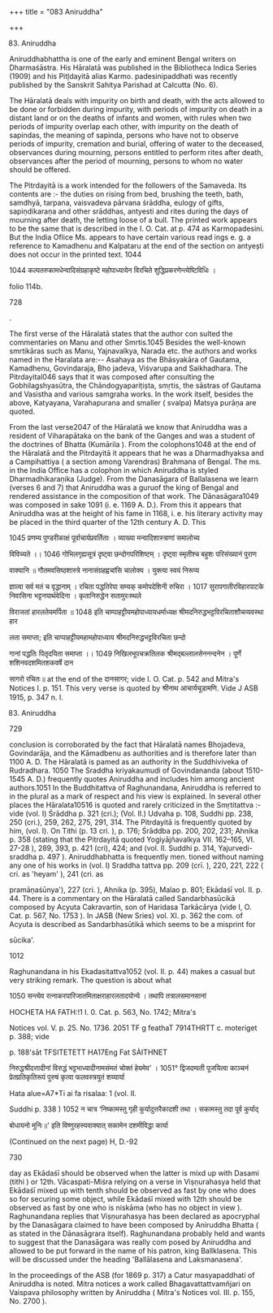 +++
title = "083 Aniruddha"

+++

83. Aniruddha 

Aniruddhabhattha is one of the early and eminent Bengal writers on Dharmaśāstra. His Hāralatā was published in the Bibliotheca Indica Series (1909) and his Pitļdayitā alias Karmo. padesinipaddhati was recently published by the Sanskrit Sahitya Parishad at Calcutta (No. 6). 

The Hāralatā deals with impurity on birth and death, with the acts allowed to be done or forbidden during impurity, with periods of impurity on death in a distant land or on the deaths of infants and women, with rules when two periods of impurity overlap each other, with impurity on the death of sapindas, the meaning of sapinda, persons who have not to observe periods of impurity, cremation and burial, offering of water to the deceased, observances during mourning, persons entitled to perform rites after death, observances after the period of mourning, persons to whom no water should be offered. 

The Pitrdayitā is a work intended for the followers of the Samaveda. Its contents are :- the duties on rising from bed, brushing the teeth, bath, samdhyā, tarpana, vaisvadeva pārvana śrāddha, eulogy of gifts, sapiṇdikaraṇa and other srāddhas, antyesti and rites during the days of mourning after death, the letting loose of a bull. The printed work appears to be the same that is described in the I. O. Cat. at p. 474 as Karmopadesini. But the India Oflice Ms. appears to have certain various read ings e. g. a reference to Kamadhenu and Kalpataru at the end of the section on antyești does not occur in the printed text. 1044 

1044 कल्पतरुकामधेन्वादिसंग्रहाकृष्टे महोपाध्यायेन विरचिते शुद्धिप्रकरणेन्त्येष्टिविधिः । 

folio 114b. 

728 



. 

The first verse of the Hāralatā states that the author con sulted the commentaries on Manu and other Smrtis.1045 Besides the well-known smrtikāras such as Manu, Yajnavalkya, Narada etc. the authors and works named in the Haralata are:-- Asahaya as the Bhāsyakāra of Gautama, Kamadhenu, Govindaraja, Bho jadeva, Viśvarupa and Saikhadhara. The Pitrdayital046 says that it was composed after consulting the Gobhilagshyasūtra, the Chāndogyapariṭiṣta, smṛtis, the sāstras of Gautama and Vasistha and various samgraha works. In the work itself, besides the above, Katyayana, Varahapurana and smaller ( svalpa) Matsya purāṇa are quoted. 

From the last verse2047 of the Hāralatā we know that Aniruddha was a resident of Viharapātaka on the bank of the Ganges and was a student of the doctrines of Bhatta (Kumārila ). From the colophons1048 at the end of the Hāralatā and the Pitrdayitā it appears that he was a Dharmadhyaksa and a Campihattiya ( a section among Varendras) Brahmana of Bengal. The ms. in the India Office has a colophon in which Aniruddha is styled Dharmadhikaraṇika (Judge). From the Danasāgara of Ballalasena we learn (verses 6 and 7) that Aniruddha was a guruof the king of Bengal and rendered assistance in the composition of that work. The Dānasāgara1049 was composed in sake 1091 (i. e. 1169 A. D.). From this it appears that Aniruddha was at the height of his fame in 1168, i. e. his literary activity may be placed in the third quarter of the 12th century A. D. This 







1045 प्रणम्य पुण्डरीकाक्षं पूर्वाचार्यप्रवर्तिताः । व्याख्या मन्वादिशास्त्राणां समालोच्य 

विविच्यते ।। 1046 गोभिलगृह्यसूत्रं दृष्ट्वा छन्दोगपरिशिष्टम् । दृष्ट्वा स्मृतीश्च बहुशः परिसंख्यानं पुराण 

वाक्यानि ॥ गौतमवसिष्ठशास्त्रे नानासंग्रहह्वचांसि चालोक्य । युक्त्या स्वयं निरूप्य 

ज्ञात्वा सर्व मतं च वृद्धानाम् । रचिता पद्धतिरेपा सम्यक् कमोपदेशिनी रुचिरा । 1017 सुरापगातीरविहारपाटके निवासिना भट्टनयार्थवेदिना । कृतानिरुद्धेन सतामुरःस्थले 

विराजतां हारलतेयमर्पिता ॥ 1048 इति चाम्पाहट्टीयमहोपाध्यायधर्माध्यक्ष श्रीमदनिरुद्धभट्टविरचिताशौचव्यवस्था हार 

लता समाप्ता; इति चाप्पाहट्टीयमहामहोपाध्याय श्रीमदनिरुद्धभट्टविरचिता छन्दो 

गानां पद्धतिः पितृदयिता समाप्ता ।। 1049 निखिलभूपचक्रतिलक श्रीमद्बल्लालसेननन्दनेन । पूर्णे शशिनवदशमितशकवर्षे दान 

सागरो रचितः॥ at the end of the दानसागर; vide I. O. Cat. p. 542 and Mitra's Notices I. p. 151. This very verse is quoted by श्रीनाथ आचार्यचूडामणि. Vide J ASB 1915, p. 347 n. I. 

83. Aniruddha 

729 

conclusion is corroborated by the fact that Hāralatā names Bhojadeva, Govindarāja, and the Kāmadbenu as authorities and is therefore later than 1100 A. D. The Hāralatā is pamed as an authority in the Suddhiviveka of Rudradhara. 1050 The Sraddha kriyakaumudi of Govindananda (about 1510-1545 A. D.) frequently quotes Aniruddha and includes him among ancient authors.1051 In the Buddhitattva of Raghunandana, Aniruddha is referred to in the plural as a mark of respect and his view is explained. In several other places the Hāralata10516 is quoted and rarely criticized in the Smṛtitattva :- vide (vol. I) Śrāddha p. 321 (cri.); (Vol. II.) Udvaha p. 108, Suddhi pp. 238, 250 (cri.), 259, 262, 275, 291, 314. The Pitrdayitā is frequently quoted by him, (vol. I). On Tithi (p. 13 cri. ), p. 176; Śrāddba pp. 200, 202, 231; Ahnika p. 358 (stating that the Pitrdayitā quoted Yogiyājñavalkya VII. 162–165, VI. 27-28 ), 289, 393, p. 421 (cri), 424; and (vol. II. Suddhi p. 314, Yajurvedi-sraddha p. 497 ). Aniruddhabhatta is frequently men. tioned without naming any one of his works in (vol. I) Sraddha tattva pp. 209 (crī. ), 220, 221, 222 ( cri. as 'heyam' ), 241 (cri. as 

pramāṇaśūnya'), 227 (cri. ), Ahnika (p. 395), Malao p. 801; Ekādaśī vol. II. p. 44. There is a commentary on the Hāralatā called Sandarbhasūcikā composed by Acyuta Cakravartin, son of Haridasa Tarkācārya (vide I, O. Cat. p. 567, No. 1753 ). In JASB (New Sries) vol. XI. p. 362 the com. of Acyuta is described as Sandarbhasūtikā which seems to be a misprint for 

sūcika'. 

1012 

Raghunandana in his Ekadasitattva1052 (vol. II. p. 44) makes a casual but very striking remark. The question is about what 

1050 सन्त्येव रत्नाकरपारिजातमिताक्षराहारलतादयोन्ये । तथापि तत्रालसमानसानां 

HOCHETA HA FATH:!1 I. 0. Cat. p. 563, No. 1742; Mitra's 

Notices vol. V. p. 25. No. 1736. 2051 TF g feathaT 7914THRTT c. moteriget p. 388; vide 

p. 188'sāt TFSITETETT HA17Eng Fat SÀITHNET 

निरुद्धश्रीदत्तादीनां विरुद्धं भट्टभाध्यादीनामसंमतं चोक्तं हेयमेव' । 1051° द्विजदम्पती पूजयित्वा काञ्चनं प्रेतप्रतिकृतिरूपं पुरुषं कृत्वा फलवस्त्रयुतं शय्यार्या 

Hata alue=A7*Ti ai fa risalaa: 1 (vol. II. 

Suddhi p. 338 ) 1052 न चात्र ‘निष्कामस्तु गृही कुर्यादुत्तरैकादशी तथा । सकामस्तु तदा पूर्व कुर्याद् 

बोधायनो मुनिः॥' इति विष्णुरहस्यवाक्यात् सकामेन दशमीविद्धा कार्या 

(Continued on the next page) H, D.-92 

730 



day as Ekādaśī should be observed when the latter is mixd up with Dasami (tithi ) or 12th. Vācaspati-Miśra relying on a verse in Viṣṇurahasya held that Ekādaśī mixed up with tenth should be observed as fast by one who does so for securing some object, while Ekādaśī mixed with 12th should be observed as fast by one who is niskāma (who has no object in view ). Raghunandana replies that Viṣṇurahasya has been declared as apocryphal by the Danasāgara claimed to have been composed by Aniruddha Bhatta ( as stated in the Dānasāgrara itself). Raghunandana probably held and wants to suggest that the Danasāgara was really com posed by Aniruddha and allowed to be put forward in the name of his patron, king Ballklasena. This will be discussed under the heading 'Ballālasena and Laksmanasena'. 

In the proceedings of the ASB (for 1869 p. 317) a Catur masyapaddhati of Aniruddha is noted. Mitra notices a work called Bhagavattattvamñjari on Vaispava philosophy written by Aniruddha ( Mitra's Notices vol. III. p. 155, No. 2700 ). 
